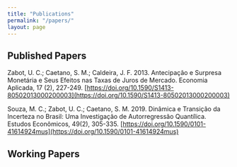 ```yaml
---
title: "Publications"
permalink: "/papers/"
layout: page
---
```



## Published Papers

Zabot, U. C.; Caetano, S. M.; Caldeira, J. F. 2013. Antecipação e Surpresa Monetária e 
Seus Efeitos nas Taxas de Juros de Mercado. Economia Aplicada, 17 (2), 227-249. [https://doi.org/10.1590/S1413-80502013000200003](https://doi.org/10.1590/S1413-80502013000200003)

Souza, M. C.; Zabot, U. C.; Caetano, S. M. 2019. Dinâmica e Transição da Incerteza no Brasil:
Uma Investigação de Autorregressão Quantílica. Estudos Econômicos, 49(2), 305-335. [https://doi.org/10.1590/0101-41614924mus](https://doi.org/10.1590/0101-41614924mus)


## Working Papers
